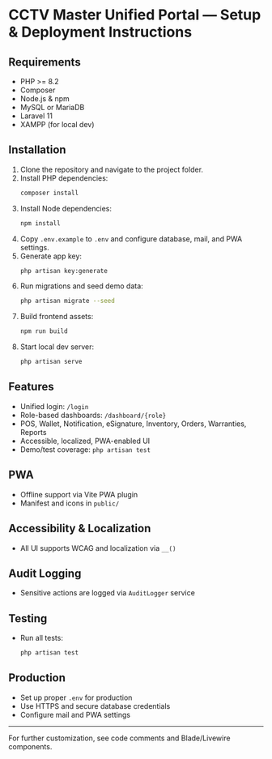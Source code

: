 # CCTV Master Unified Portal — Setup & Deployment Instructions

## Requirements
- PHP >= 8.2
- Composer
- Node.js & npm
- MySQL or MariaDB
- Laravel 11
- XAMPP (for local dev)

## Installation
1. Clone the repository and navigate to the project folder.
2. Install PHP dependencies:
   ```sh
   composer install
   ```
3. Install Node dependencies:
   ```sh
   npm install
   ```
4. Copy `.env.example` to `.env` and configure database, mail, and PWA settings.
5. Generate app key:
   ```sh
   php artisan key:generate
   ```
6. Run migrations and seed demo data:
   ```sh
   php artisan migrate --seed
   ```
7. Build frontend assets:
   ```sh
   npm run build
   ```
8. Start local dev server:
   ```sh
   php artisan serve
   ```

## Features
- Unified login: `/login`
- Role-based dashboards: `/dashboard/{role}`
- POS, Wallet, Notification, eSignature, Inventory, Orders, Warranties, Reports
- Accessible, localized, PWA-enabled UI
- Demo/test coverage: `php artisan test`

## PWA
- Offline support via Vite PWA plugin
- Manifest and icons in `public/`

## Accessibility & Localization
- All UI supports WCAG and localization via `__()`

## Audit Logging
- Sensitive actions are logged via `AuditLogger` service

## Testing
- Run all tests:
   ```sh
   php artisan test
   ```

## Production
- Set up proper `.env` for production
- Use HTTPS and secure database credentials
- Configure mail and PWA settings

---
For further customization, see code comments and Blade/Livewire components.
